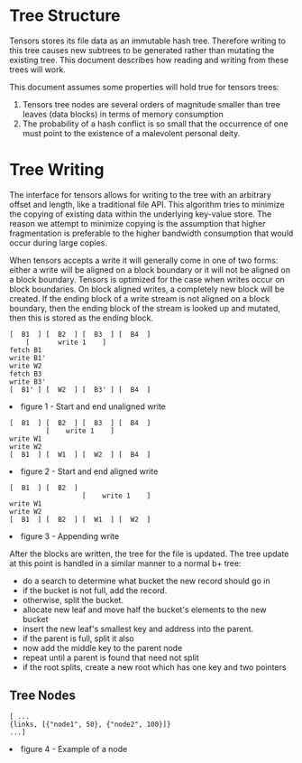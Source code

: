 Tree Structure
==========

Tensors stores its file data as an immutable hash tree.  Therefore writing to this tree causes new subtrees to be generated rather than mutating the existing tree.  This document describes how reading and writing from these trees will work.

This document assumes some properties will hold true for tensors trees:

1. Tensors tree nodes are several orders of magnitude smaller than tree leaves (data blocks) in terms of memory consumption
2. The probability of a hash conflict is so small that the occurrence of one must point to the existence of a malevolent personal deity.

Tree Writing
==========

The interface for tensors allows for writing to the tree with an arbitrary offset and length, like a traditional file API.  This algorithm tries to minimize the copying of existing data within the underlying key-value store.  The reason we attempt to minimize copying is the assumption that higher fragmentation is preferable to the higher bandwidth consumption that would occur during large copies.

When tensors accepts a write it will generally come in one of two forms: either a write will be aligned on a block boundary or it will not be aligned on a block boundary.  Tensors is optimized for the case when writes occur on block boundaries.  On block aligned writes, a completely new block will be created.  If the ending block of a write stream is not aligned on a block boundary, then the ending block of the stream is looked up and mutated, then this is stored as the ending block.

    [  B1  ] [  B2  ] [  B3  ] [  B4  ]
        [       write 1    ]
    fetch B1
    write B1'
    write W2
    fetch B3
    write B3'
    [  B1' ] [  W2  ] [  B3' ] [  B4  ]
    
    
<li>figure 1 - Start and end unaligned write</li>

    [  B1  ] [  B2  ] [  B3  ] [  B4  ]
             [    write 1    ]
    write W1
    write W2
    [  B1  ] [  W1  ] [  W2  ] [  B4  ]
    
<li>figure 2 - Start and end aligned write</li>

    [  B1  ] [  B2  ]
                      [    write 1    ]
    write W1
    write W2
    [  B1  ] [  B2  ] [  W1  ] [  W2  ]
    
<li>figure 3 - Appending write</li>

After the blocks are written, the tree for the file is updated.  The tree update at this point is handled in a similar manner to a normal b+ tree:

* do a search to determine what bucket the new record should go in
* if the bucket is not full, add the record.
* otherwise, split the bucket.
* allocate new leaf and move half the bucket's elements to the new bucket
* insert the new leaf's smallest key and address into the parent.
* if the parent is full, split it also
* now add the middle key to the parent node
* repeat until a parent is found that need not split
* if the root splits, create a new root which has one key and two pointers

Tree Nodes
----

    [ ...
    {links, [{"node1", 50}, {"node2", 100}]}
    ...]
    
<li>figure 4 - Example of a node</li>

